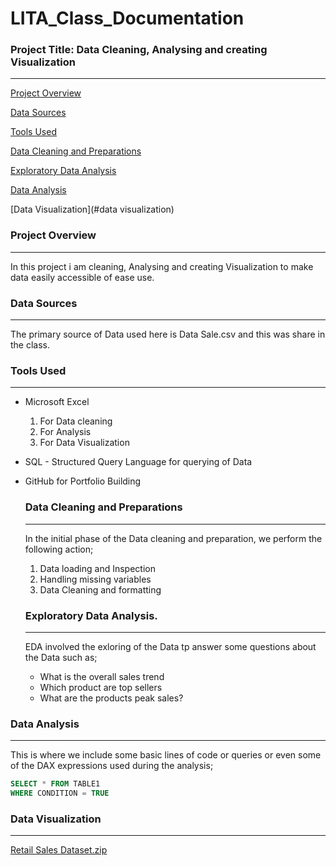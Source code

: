 # LITA_Class_Documentation

### Project Title:  Data Cleaning, Analysing and creating Visualization
---
[Project Overview](#project-overview)

[Data Sources](#data-sources)

[Tools Used](#tools-used)

[Data Cleaning and Preparations](#data-cleaning-and-preparation)

[Exploratory Data Analysis](#exploratory-data-analysis)

[Data Analysis](#data-analysis)

[Data Visualization](#data visualization)

### Project Overview
---
In this project i am cleaning, Analysing and creating Visualization to make data easily accessible of ease use. 

### Data Sources
---
The primary source of Data used here is Data Sale.csv and this was share in the class.

### Tools Used
---
- Microsoft Excel
   1. For Data cleaning
   2. For Analysis
   3. For Data Visualization
      
- SQL  - Structured Query Language for querying of Data
- GitHub  for Portfolio Building

  ### Data Cleaning and Preparations
  ---
  In the initial phase of the Data cleaning and preparation, we perform the following action;
    1. Data loading and Inspection
    2. Handling missing variables
    3. Data Cleaning and formatting
  ### Exploratory Data Analysis.
  ---
  EDA involved the exloring of the Data tp answer some questions about the Data such as;
  - What is the overall sales trend
  - Which product are top sellers
  - What are the products peak sales?
    
### Data Analysis
---
This is where we include some basic lines of code or queries or even some of the DAX expressions used during the analysis;

```SQL
SELECT * FROM TABLE1
WHERE CONDITION = TRUE
```
### Data Visualization
---
[Retail Sales Dataset.zip](https://github.com/user-attachments/files/17630149/Retail.Sales.Dataset.zip)

              
  
